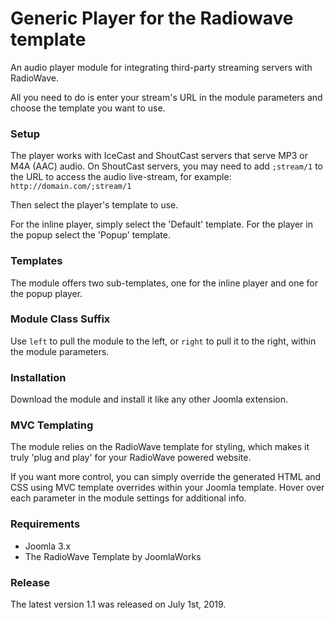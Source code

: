 # Generic Player for the Radiowave template
An audio player module for integrating third-party streaming servers with RadioWave.

All you need to do is enter your stream's URL in the module parameters and choose the template you want to use.

### Setup
The player works with IceCast and ShoutCast servers that serve MP3 or M4A (AAC) audio. On ShoutCast servers, you may need to add ``;stream/1`` to the URL to access the audio live-stream, for example: ``http://domain.com/;stream/1``

Then select the player's template to use.

For the inline player, simply select the 'Default' template. For the player in the popup select the 'Popup' template.

### Templates
The module offers two sub-templates, one for the inline player and one for the popup player.

### Module Class Suffix
Use ``left`` to pull the module to the left, or ``right`` to pull it to the right, within the module parameters.

### Installation
Download the module and install it like any other Joomla extension.

### MVC Templating
The module relies on the RadioWave template for styling, which makes it truly 'plug and play' for your RadioWave powered website.

If you want more control, you can simply override the generated HTML and CSS using MVC template overrides within your Joomla template. Hover over each parameter in the module settings for additional info.

### Requirements
- Joomla 3.x
- The RadioWave Template by JoomlaWorks

### Release
The latest version 1.1 was released on July 1st, 2019.
